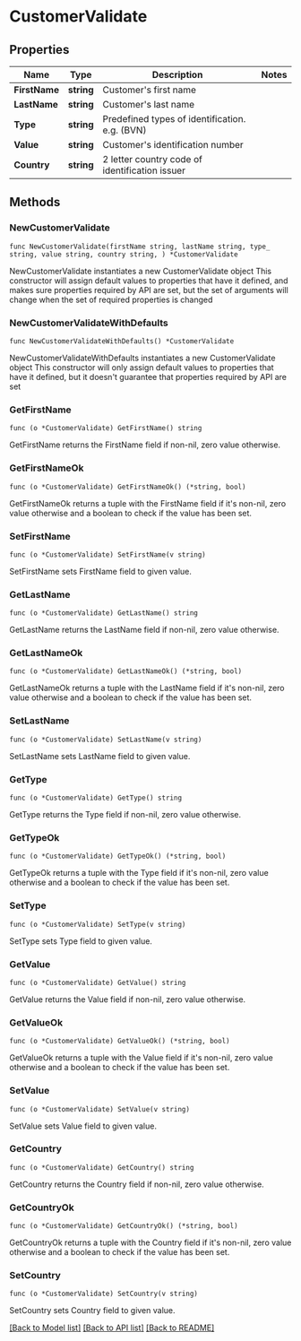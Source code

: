 # CustomerValidate

## Properties

Name | Type | Description | Notes
------------ | ------------- | ------------- | -------------
**FirstName** | **string** | Customer&#39;s first name | 
**LastName** | **string** | Customer&#39;s last name | 
**Type** | **string** | Predefined types of identification. e.g. (BVN) | 
**Value** | **string** | Customer&#39;s identification number | 
**Country** | **string** | 2 letter country code of identification issuer | 

## Methods

### NewCustomerValidate

`func NewCustomerValidate(firstName string, lastName string, type_ string, value string, country string, ) *CustomerValidate`

NewCustomerValidate instantiates a new CustomerValidate object
This constructor will assign default values to properties that have it defined,
and makes sure properties required by API are set, but the set of arguments
will change when the set of required properties is changed

### NewCustomerValidateWithDefaults

`func NewCustomerValidateWithDefaults() *CustomerValidate`

NewCustomerValidateWithDefaults instantiates a new CustomerValidate object
This constructor will only assign default values to properties that have it defined,
but it doesn't guarantee that properties required by API are set

### GetFirstName

`func (o *CustomerValidate) GetFirstName() string`

GetFirstName returns the FirstName field if non-nil, zero value otherwise.

### GetFirstNameOk

`func (o *CustomerValidate) GetFirstNameOk() (*string, bool)`

GetFirstNameOk returns a tuple with the FirstName field if it's non-nil, zero value otherwise
and a boolean to check if the value has been set.

### SetFirstName

`func (o *CustomerValidate) SetFirstName(v string)`

SetFirstName sets FirstName field to given value.


### GetLastName

`func (o *CustomerValidate) GetLastName() string`

GetLastName returns the LastName field if non-nil, zero value otherwise.

### GetLastNameOk

`func (o *CustomerValidate) GetLastNameOk() (*string, bool)`

GetLastNameOk returns a tuple with the LastName field if it's non-nil, zero value otherwise
and a boolean to check if the value has been set.

### SetLastName

`func (o *CustomerValidate) SetLastName(v string)`

SetLastName sets LastName field to given value.


### GetType

`func (o *CustomerValidate) GetType() string`

GetType returns the Type field if non-nil, zero value otherwise.

### GetTypeOk

`func (o *CustomerValidate) GetTypeOk() (*string, bool)`

GetTypeOk returns a tuple with the Type field if it's non-nil, zero value otherwise
and a boolean to check if the value has been set.

### SetType

`func (o *CustomerValidate) SetType(v string)`

SetType sets Type field to given value.


### GetValue

`func (o *CustomerValidate) GetValue() string`

GetValue returns the Value field if non-nil, zero value otherwise.

### GetValueOk

`func (o *CustomerValidate) GetValueOk() (*string, bool)`

GetValueOk returns a tuple with the Value field if it's non-nil, zero value otherwise
and a boolean to check if the value has been set.

### SetValue

`func (o *CustomerValidate) SetValue(v string)`

SetValue sets Value field to given value.


### GetCountry

`func (o *CustomerValidate) GetCountry() string`

GetCountry returns the Country field if non-nil, zero value otherwise.

### GetCountryOk

`func (o *CustomerValidate) GetCountryOk() (*string, bool)`

GetCountryOk returns a tuple with the Country field if it's non-nil, zero value otherwise
and a boolean to check if the value has been set.

### SetCountry

`func (o *CustomerValidate) SetCountry(v string)`

SetCountry sets Country field to given value.



[[Back to Model list]](../README.md#documentation-for-models) [[Back to API list]](../README.md#documentation-for-api-endpoints) [[Back to README]](../README.md)


